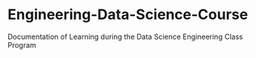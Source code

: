 # Engineering-Data-Science-Course
Documentation of Learning during the Data Science Engineering Class Program
